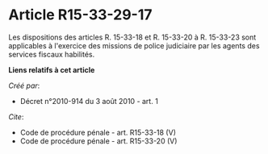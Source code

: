 # Article R15-33-29-17

Les dispositions des articles R. 15-33-18 et R. 15-33-20 à R. 15-33-23 sont applicables à l'exercice des missions de police
judiciaire par les agents des services fiscaux habilités.

**Liens relatifs à cet article**

_Créé par_:

  - Décret n°2010-914 du 3 août 2010 - art. 1

_Cite_:

  - Code de procédure pénale - art. R15-33-18 (V)
  - Code de procédure pénale - art. R15-33-20 (V)

